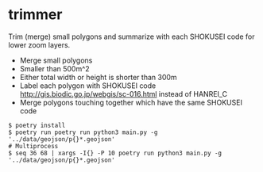 # trimmer

Trim (merge) small polygons and summarize with each SHOKUSEI code for lower zoom layers.

- Merge small polygons
 - Smaller than 500m^2
 - Either total width or height is shorter than 300m
- Label each polygon with SHOKUSEI code http://gis.biodic.go.jp/webgis/sc-016.html instead of HANREI_C
- Merge polygons touching together which have the same SHOKUSEI code

```
$ poetry install
$ poetry run poetry run python3 main.py -g '../data/geojson/p{}*.geojson'
# Multiprocess
$ seq 36 68 | xargs -I{} -P 10 poetry run python3 main.py -g '../data/geojson/p{}*.geojson'
```
